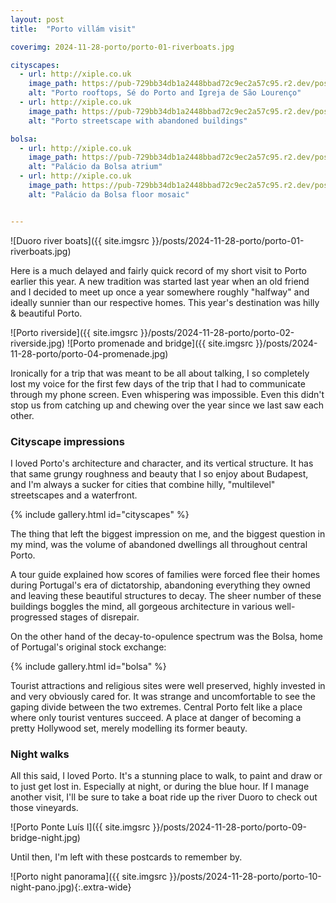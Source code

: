 ```yaml
---
layout: post
title:  "Porto villám visit"

coverimg: 2024-11-28-porto/porto-01-riverboats.jpg

cityscapes:
  - url: http://xiple.co.uk
    image_path: https://pub-729bb34db1a2448bbad72c9ec2a57c95.r2.dev/posts/2024-11-28-porto/porto-05-rooftops.jpg
    alt: "Porto rooftops, Sé do Porto and Igreja de São Lourenço"
  - url: http://xiple.co.uk
    image_path: https://pub-729bb34db1a2448bbad72c9ec2a57c95.r2.dev/posts/2024-11-28-porto/porto-06-streetscapes.jpg
    alt: "Porto streetscape with abandoned buildings"

bolsa:
  - url: http://xiple.co.uk
    image_path: https://pub-729bb34db1a2448bbad72c9ec2a57c95.r2.dev/posts/2024-11-28-porto/porto-07-bolsa-atrium.jpg
    alt: "Palácio da Bolsa atrium"
  - url: http://xiple.co.uk
    image_path: https://pub-729bb34db1a2448bbad72c9ec2a57c95.r2.dev/posts/2024-11-28-porto/porto-08-bolsa-floor.jpg
    alt: "Palácio da Bolsa floor mosaic"


---
```


![Duoro river boats]({{ site.imgsrc }}/posts/2024-11-28-porto/porto-01-riverboats.jpg)

Here is a much delayed and fairly quick record of my short visit to Porto earlier this year. A new tradition was started last year when an old friend and I decided to meet up once a year somewhere roughly "halfway" and ideally sunnier than our respective homes. This year's destination was hilly & beautiful Porto.

![Porto riverside]({{ site.imgsrc }}/posts/2024-11-28-porto/porto-02-riverside.jpg)
![Porto promenade and bridge]({{ site.imgsrc }}/posts/2024-11-28-porto/porto-04-promenade.jpg)

Ironically for a trip that was meant to be all about talking, I so completely lost my voice for the first few days of the trip that I had to communicate through my phone screen. Even whispering was impossible. Even this didn't stop us from catching up and chewing over the year since we last saw each other. 

### Cityscape impressions
I loved Porto's architecture and character, and its vertical structure. It has that same grungy roughness and beauty that I so enjoy about Budapest, and I'm always a sucker for cities that combine hilly, "multilevel" streetscapes and a waterfront.

{% include gallery.html id="cityscapes" %}

The thing that left the biggest impression on me, and the biggest question in my mind, was the volume of abandoned dwellings all throughout central Porto. 

A tour guide explained how scores of families were forced flee their homes during Portugal's era of dictatorship, abandoning everything they owned and leaving these beautiful structures to decay. The sheer number of these buildings boggles the mind, all gorgeous architecture in various well-progressed stages of disrepair.

On the other hand of the decay-to-opulence spectrum was the Bolsa, home of Portugal's original stock exchange:

{% include gallery.html id="bolsa" %}

Tourist attractions and religious sites were well preserved, highly invested in and very obviously cared for. It was strange and uncomfortable to see the gaping divide between the two extremes. Central Porto felt like a place where only tourist ventures succeed. A place at danger of becoming a pretty Hollywood set, merely modelling its former beauty.

### Night walks

All this said, I loved Porto. It's a stunning place to walk, to paint and draw or to just get lost in. Especially at night, or during the blue hour. If I manage another visit, I'll be sure to take a boat ride up the river Duoro to check out those vineyards. 

![Porto Ponte Luís I]({{ site.imgsrc }}/posts/2024-11-28-porto/porto-09-bridge-night.jpg)

Until then, I'm left with these postcards to remember by.

![Porto night panorama]({{ site.imgsrc }}/posts/2024-11-28-porto/porto-10-night-pano.jpg){:.extra-wide}
